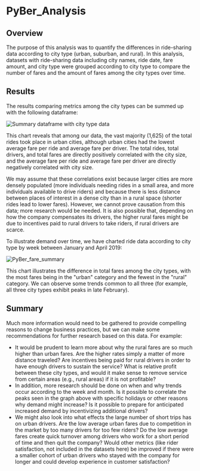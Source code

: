# PyBer_Analysis

## Overview

The purpose of this analysis was to quantify the differences in ride-sharing data according to city type (urban, suburban, and rural). In this analysis, datasets with ride-sharing data including city names, ride date, fare amount, and city type were grouped according to city type to compare the number of fares and the amount of fares among the city types over time.

## Results

The results comparing metrics among the city types can be summed up with the following dataframe:

![Summary dataframe with city type data](https://user-images.githubusercontent.com/100863488/161855848-a82ab75b-95e8-4af8-9ad0-19ff5074d40d.png)

This chart reveals that among our data, the vast majority (1,625) of the total rides took place in urban cities, although urban cities had the lowest average fare per ride and average fare per driver. The total rides, total drivers, and total fares are directly positively correlated with the city size, and the average fare per ride and average fare per driver are directly negatively correlated with city size. 

We may assume that these correlations exist because larger cities are more densely populated (more individuals needing rides in a small area, and more individuals available to drive riders) and because there is less distance between places of interest in a dense city than in a rural space (shorter rides lead to lower fares). However, we cannot prove causation from this data; more research would be needed. It is also possible that, depending on how the company compensates its drivers, the higher rural fares might be due to incentives paid to rural drivers to take riders, if rural drivers are scarce.

To illustrate demand over time, we have charted ride data according to city type by week between January and April 2019:

![PyBer_fare_summary](https://user-images.githubusercontent.com/100863488/161856872-cc0dbbad-8897-4e7f-a420-8aefa85f207b.png)

This chart illustrates the difference in total fares among the city types, with the most fares being in the "urban" category and the fewest in the "rural" category. We can observe some trends common to all three (for example, all three city types exhibit peaks in late February).


## Summary

Much more information would need to be gathered to provide compelling reasons to change business practices, but we can make some recommendations for further research based on this data. For example:
   - It would be prudent to learn more about why the rural fares are so much higher than urban fares. Are the higher rates simply a matter of more distance traveled? Are incentives being paid for rural drivers in order to have enough drivers to sustain the service? What is relative profit between these city types, and would it make sense to remove service from certain areas (e.g., rural areas) if it is not profitable?
   - In addition, more research should be done on when and why trends occur according to the week and month. Is it possible to correlate the peaks seen in the graph above with specific holidays or other reasons why demand might increase? Is it possible to prepare for anticipated increased demand by incentivizing additional drivers? 
   - We might also look into what effects the large number of short trips has on urban drivers. Are the low average urban fares due to competition in the market by too many drivers for too few riders? Do the low average fares create quick turnover among drivers who work for a short period of time and then quit the company? Would other metrics (like rider satisfaction, not included in the datasets here) be improved if there were a smaller cohort of urban drivers who stayed with the company for longer and could develop experience in customer satisfaction?
